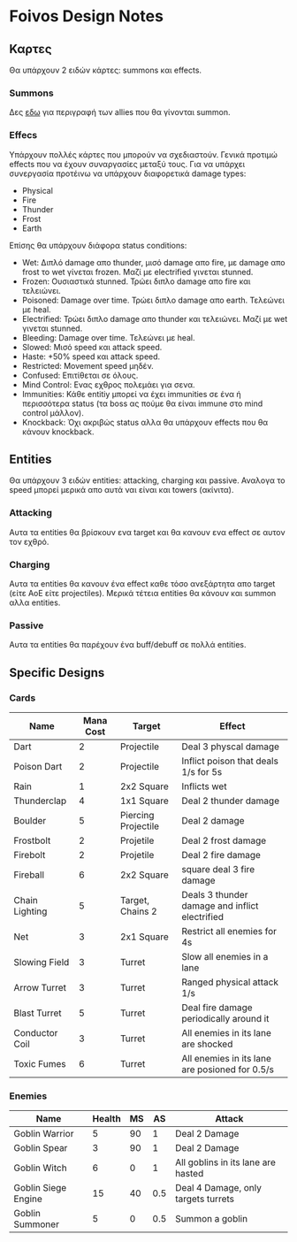 # Foivos Design Notes
## Καρτες
Θα υπάρχουν 2 ειδών κάρτες: summons και effects.
### Summons
Δες [εδω](#entities) για περιγραφή των allies που θα γίνονται summon. 
### Effecs
Υπάρχουν πολλές κάρτες που μπορούν να σχεδιαστούν. Γενικά προτιμώ effects που να έχουν συναργασίες μεταξύ τους. Για να υπάρχει συνεργασία προτέινω να υπάρχουν διαφορετικά damage types:

- Physical
- Fire
- Thunder
- Frost
- Earth

Επίσης θα υπάρχουν διάφορα status conditions:

- Wet: Διπλό damage απο thunder, μισό damage απο fire, με damage απο frost το wet γίνεται frozen. Μαζί με electrified γινεται stunned.
- Frozen: Ουσιαστικά stunned. Τρώει διπλο damage απο fire και τελειώνει.
- Poisoned: Damage over time. Τρώει διπλο damage απο earth. Τελεώνει με heal.
- Electrified: Τρώει διπλο damage απο thunder και τελειώνει. Μαζί με wet γινεται stunned.
- Bleeding: Damage over time. Τελεώνει με heal.
- Slowed: Μισό speed και attack speed.
- Haste: +50% speed και attack speed.
- Restricted: Movement speed μηδέν.
- Confused: Επιτίθεται σε όλους.
- Mind Control: Ενας εχθρος πολεμάει για σενα.
- Immunities: Κάθε entitiy μπορεί να έχει immunities σε ένα ή περισσότερα status (τα boss ας πούμε θα είναι immune στο mind control μάλλον).
- Knockback: Όχι ακριβώς status αλλα θα υπάρχουν effects που θα κάνουν knockback.

## Entities
Θα υπάρχουν 3 ειδών entities: attacking, charging και passive. Αναλογα το speed μπορεί μερικά απο αυτά ναι είναι και towers (ακίνιτα).

### Attacking
Αυτα τα entities θα βρίσκουν ενα target και θα κανουν ενα effect σε αυτον τον εχθρό.
### Charging
Αυτα τα entities θα κανουν ένα effect καθε τόσο ανεξάρτητα απο target (είτε AoE είτε projectiles). Μερικά τέτεια entities θα κάνουν και summon αλλα entities.
### Passive
Αυτα τα entities θα παρέχουν ένα buff/debuff σε πολλά entities.

## Specific Designs
### Cards
Name | Mana Cost | Target | Effect
--- | --- | --- | --- 
Dart| 2 | Projectile | Deal 3 physcal damage
Poison Dart | 2 |  Projectile | Inflict poison that deals 1/s for 5s
Rain | 1 | 2x2 Square | Inflicts wet
Thunderclap | 4 | 1x1 Square | Deal 2 thunder damage 
Boulder | 5 | Piercing Projectile | Deal 2 damage
Frostbolt | 2 | Projetile | Deal 2 frost damage
Firebolt | 2 | Projetile | Deal 2 fire damage
Fireball | 6 | 2x2 Square | square deal 3 fire damage
Chain Lighting | 5 | Target, Chains 2 | Deals 3 thunder damage and inflict electrified 
Net | 3 | 2x1 Square | Restrict all enemies for 4s
Slowing Field | 3 | Turret |  Slow all enemies in a lane
Arrow Turret | 3 | Turret | Ranged physical attack 1/s
Blast Turret | 5| Turret | Deal fire damage periodically around it
Conductor Coil | 3 | Turret | All enemies in its lane are shocked
Toxic Fumes | 6 | Turret | All enemies in its lane are posioned for 0.5/s

### Enemies
Name | Health | MS | AS | Attack 
--- | --- | --- | --- |--- 
Goblin Warrior | 5 | 90 | 1 | Deal 2 Damage 
Goblin Spear | 3 | 90 | 1 | Deal 2 Damage 
Goblin Witch | 6 | 0 | 1 | All goblins in its lane are hasted
Goblin Siege Engine | 15 | 40 | 0.5 | Deal 4 Damage, only targets turrets
Goblin Summoner | 5 | 0 | 0.5 | Summon a goblin

